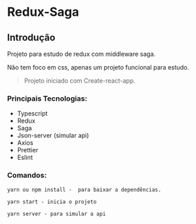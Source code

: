 # Redux-Saga

## Introdução

Projeto para estudo de redux com middleware saga. 

Não tem foco em css, apenas um projeto funcional para estudo.

> Projeto iniciado com Create-react-app.

### Principais Tecnologias:

- Typescript
- Redux
- Saga
- Json-server (simular api)
- Axios
- Prettier
- Eslint

### Comandos:

```tsx
yarn ou npm install -  para baixar a dependências. 
```

```tsx
yarn start - inicia o projeto
```

```tsx
yarn server - para simular a api
```
